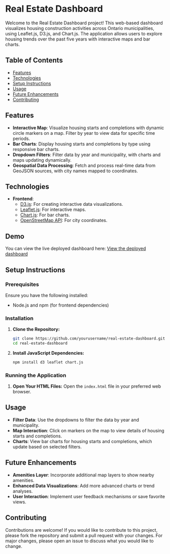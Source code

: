 # Real Estate Dashboard

Welcome to the Real Estate Dashboard project! This web-based dashboard visualizes housing construction activities across Ontario municipalities, using Leaflet.js, D3.js, and Chart.js. The application allows users to explore housing trends over the past five years with interactive maps and bar charts.

## Table of Contents

- [Features](#features)
- [Technologies](#technologies)
- [Setup Instructions](#setup-instructions)
- [Usage](#usage)
- [Future Enhancements](#future-enhancements)
- [Contributing](#contributing)

## Features

- **Interactive Map**: Visualize housing starts and completions with dynamic circle markers on a map. Filter by year to view data for specific time periods.
- **Bar Charts**: Display housing starts and completions by type using responsive bar charts.
- **Dropdown Filters**: Filter data by year and municipality, with charts and maps updating dynamically.
- **Geospatial Data Processing**: Fetch and process real-time data from GeoJSON sources, with city names mapped to coordinates.

## Technologies

- **Frontend**:
  - [D3.js](https://d3js.org/): For creating interactive data visualizations.
  - [Leaflet.js](https://leafletjs.com/): For interactive maps.
  - [Chart.js](https://www.chartjs.org/): For bar charts.
  - [OpenStreetMap API](https://nominatim.org/release-docs/develop/api/Search/): For city coordinates.
  
## Demo
You can view the live deployed dashboard here: [View the deployed dashboard](https://s0uravk.github.io/HousingInGTA/)

## Setup Instructions

### Prerequisites

Ensure you have the following installed:
- Node.js and npm (for frontend dependencies)

### Installation

1. **Clone the Repository:**
   ```bash
   git clone https://github.com/yourusername/real-estate-dashboard.git
   cd real-estate-dashboard
   ```

2. **Install JavaScript Dependencies:**
   ```bash
   npm install d3 leaflet chart.js
   ```

### Running the Application

1. **Open Your HTML Files:**
   Open the `index.html` file in your preferred web browser.

## Usage

- **Filter Data**: Use the dropdowns to filter the data by year and municipality.
- **Map Interaction**: Click on markers on the map to view details of housing starts and completions.
- **Charts**: View bar charts for housing starts and completions, which update based on selected filters.

## Future Enhancements

- **Amenities Layer**: Incorporate additional map layers to show nearby amenities.
- **Enhanced Data Visualizations**: Add more advanced charts or trend analyses.
- **User Interaction**: Implement user feedback mechanisms or save favorite views.

## Contributing

Contributions are welcome! If you would like to contribute to this project, please fork the repository and submit a pull request with your changes. For major changes, please open an issue to discuss what you would like to change.
